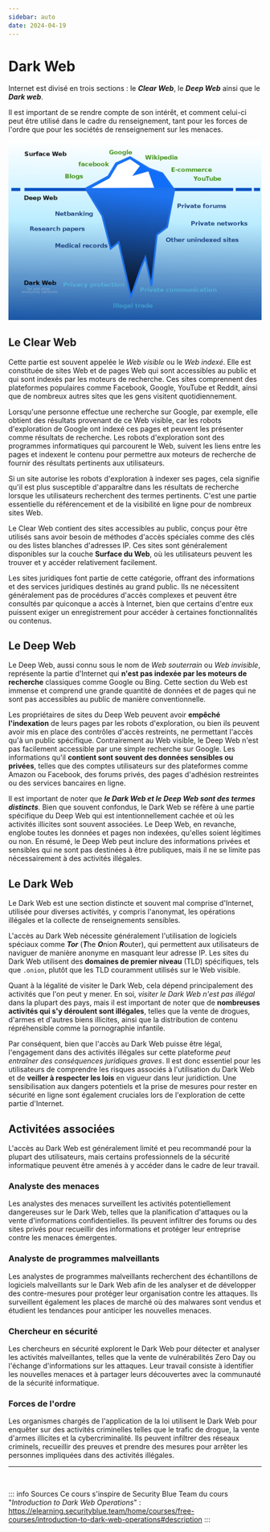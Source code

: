 ```yaml
---
sidebar: auto
date: 2024-04-19
---
```

# Dark Web
<Badge type="tip" text="Rédigé le 19/04/2024" />

Internet est divisé en trois sections : le ***Clear Web***, le ***Deep Web*** ainsi que le ***Dark web***.

Il est important de se rendre compte de son intérêt, et comment celui-ci peut être utilisé dans le cadre du renseignement, tant pour les forces de l'ordre que pour les sociétés de renseignement sur les menaces.

![Iceberg d'Internet](./img/iceberg.png)

## Le Clear Web

Cette partie est souvent appelée le *Web visible* ou le *Web indexé*. Elle est constituée de sites Web et de pages Web qui sont accessibles au public et qui sont indexés par les moteurs de recherche. Ces sites comprennent des plateformes populaires comme Facebook, Google, YouTube et Reddit, ainsi que de nombreux autres sites que les gens visitent quotidiennement.

Lorsqu'une personne effectue une recherche sur Google, par exemple, elle obtient des résultats provenant de ce Web visible, car les robots d'exploration de Google ont indexé ces pages et peuvent les présenter comme résultats de recherche. Les robots d'exploration sont des programmes informatiques qui parcourent le Web, suivent les liens entre les pages et indexent le contenu pour permettre aux moteurs de recherche de fournir des résultats pertinents aux utilisateurs.

Si un site autorise les robots d'exploration à indexer ses pages, cela signifie qu'il est plus susceptible d'apparaître dans les résultats de recherche lorsque les utilisateurs recherchent des termes pertinents. C'est une partie essentielle du référencement et de la visibilité en ligne pour de nombreux sites Web.

Le Clear Web contient des sites accessibles au public, conçus pour être utilisés sans avoir besoin de méthodes d'accès spéciales comme des clés ou des listes blanches d'adresses IP. Ces sites sont généralement disponibles sur la couche **Surface du Web**, où les utilisateurs peuvent les trouver et y accéder relativement facilement.

Les sites juridiques font partie de cette catégorie, offrant des informations et des services juridiques destinés au grand public. Ils ne nécessitent généralement pas de procédures d'accès complexes et peuvent être consultés par quiconque a accès à Internet, bien que certains d'entre eux puissent exiger un enregistrement pour accéder à certaines fonctionnalités ou contenus.

## Le Deep Web

Le Deep Web, aussi connu sous le nom de *Web souterrain* ou *Web invisible*, représente la partie d'Internet qui **n'est pas indexée par les moteurs de recherche** classiques comme Google ou Bing. Cette section du Web est immense et comprend une grande quantité de données et de pages qui ne sont pas accessibles au public de manière conventionnelle.

Les propriétaires de sites du Deep Web peuvent avoir **empêché l'indexation** de leurs pages par les robots d'exploration, ou bien ils peuvent avoir mis en place des contrôles d'accès restreints, ne permettant l'accès qu'à un public spécifique. Contrairement au Web visible, le Deep Web n'est pas facilement accessible par une simple recherche sur Google. Les informations qu'il **contient sont souvent des données sensibles ou privées**, telles que des comptes utilisateurs sur des plateformes comme Amazon ou Facebook, des forums privés, des pages d'adhésion restreintes ou des services bancaires en ligne.

Il est important de noter que ***le Dark Web et le Deep Web sont des termes distincts***. Bien que souvent confondus, le Dark Web se réfère à une partie spécifique du Deep Web qui est intentionnellement cachée et où les activités illicites sont souvent associées. Le Deep Web, en revanche, englobe toutes les données et pages non indexées, qu'elles soient légitimes ou non. En résumé, le Deep Web peut inclure des informations privées et sensibles qui ne sont pas destinées à être publiques, mais il ne se limite pas nécessairement à des activités illégales.

## Le Dark Web

Le Dark Web est une section distincte et souvent mal comprise d'Internet, utilisée pour diverses activités, y compris l'anonymat, les opérations illégales et la collecte de renseignements sensibles.

L'accès au Dark Web nécessite généralement l'utilisation de logiciels spéciaux comme ***Tor*** (***T***he ***O***nion ***R***outer), qui permettent aux utilisateurs de naviguer de manière anonyme en masquant leur adresse IP. Les sites du Dark Web utilisent des **domaines de premier niveau** (TLD) spécifiques, tels que `.onion`, plutôt que les TLD couramment utilisés sur le Web visible.

Quant à la légalité de visiter le Dark Web, cela dépend principalement des activités que l'on peut y mener. En soi, *visiter le Dark Web n'est pas illégal* dans la plupart des pays, mais il est important de noter que de **nombreuses activités qui s'y déroulent sont illégales**, telles que la vente de drogues, d'armes et d'autres biens illicites, ainsi que la distribution de contenu répréhensible comme la pornographie infantile.

Par conséquent, bien que l'accès au Dark Web puisse être légal, l'engagement dans des activités illégales sur cette plateforme *peut entraîner des conséquences juridiques graves*. Il est donc essentiel pour les utilisateurs de comprendre les risques associés à l'utilisation du Dark Web et de **veiller à respecter les lois** en vigueur dans leur juridiction. Une sensibilisation aux dangers potentiels et la prise de mesures pour rester en sécurité en ligne sont également cruciales lors de l'exploration de cette partie d'Internet.

## Activitées associées

L'accès au Dark Web est généralement limité et peu recommandé pour la plupart des utilisateurs, mais certains professionnels de la sécurité informatique peuvent être amenés à y accéder dans le cadre de leur travail.

### Analyste des menaces

Les analystes des menaces surveillent les activités potentiellement dangereuses sur le Dark Web, telles que la planification d'attaques ou la vente d'informations confidentielles. Ils peuvent infiltrer des forums ou des sites privés pour recueillir des informations et protéger leur entreprise contre les menaces émergentes.

### Analyste de programmes malveillants

Les analystes de programmes malveillants recherchent des échantillons de logiciels malveillants sur le Dark Web afin de les analyser et de développer des contre-mesures pour protéger leur organisation contre les attaques. Ils surveillent également les places de marché où des malwares sont vendus et étudient les tendances pour anticiper les nouvelles menaces.

### Chercheur en sécurité

Les chercheurs en sécurité explorent le Dark Web pour détecter et analyser les activités malveillantes, telles que la vente de vulnérabilités Zero Day ou l'échange d'informations sur les attaques. Leur travail consiste à identifier les nouvelles menaces et à partager leurs découvertes avec la communauté de la sécurité informatique.

### Forces de l'ordre

Les organismes chargés de l'application de la loi utilisent le Dark Web pour enquêter sur des activités criminelles telles que le trafic de drogue, la vente d'armes illicites et la cybercriminalité. Ils peuvent infiltrer des réseaux criminels, recueillir des preuves et prendre des mesures pour arrêter les personnes impliquées dans des activités illégales.

<hr>
<br>

::: info Sources
Ce cours s'inspire de Security Blue Team du cours "*Introduction to Dark Web Operations*" :
https://elearning.securityblue.team/home/courses/free-courses/introduction-to-dark-web-operations#description
:::